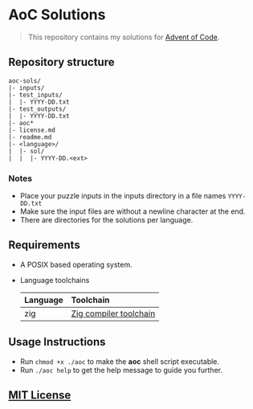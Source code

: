 # AoC Solutions

> This repository contains my solutions for [Advent of Code](https://adventofcode.com).

## Repository structure

```plaintext
aoc-sols/
|- inputs/
|- test_inputs/
|  |- YYYY-DD.txt
|- test_outputs/
|  |- YYYY-DD.txt
|- aoc*
|- license.md
|- readme.md
|- <language>/
|  |- sol/
|  |  |- YYYY-DD.<ext>
```

### Notes

- Place your puzzle inputs in the inputs directory in a file names `YYYY-DD.txt`
- Make sure the input files are without a newline character at the end.
- There are directories for the solutions per language.

## Requirements

- A POSIX based operating system.
- Language toolchains

  | Language | Toolchain                                     |
  | :------- | :-------------------------------------------- |
  | zig      | [Zig compiler toolchain](https://ziglang.org) |

## Usage Instructions

- Run `chmod +x ./aoc` to make the **aoc** shell script executable.
- Run `./aoc help` to get the help message to guide you further.

## [MIT License](license.md)
